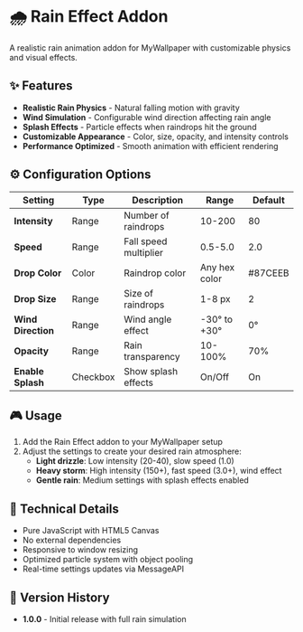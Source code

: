 # 🌧️ Rain Effect Addon

A realistic rain animation addon for MyWallpaper with customizable physics and visual effects.

## ✨ Features

- **Realistic Rain Physics** - Natural falling motion with gravity
- **Wind Simulation** - Configurable wind direction affecting rain angle  
- **Splash Effects** - Particle effects when raindrops hit the ground
- **Customizable Appearance** - Color, size, opacity, and intensity controls
- **Performance Optimized** - Smooth animation with efficient rendering

## ⚙️ Configuration Options

| Setting | Type | Description | Range | Default |
|---------|------|-------------|-------|---------|
| **Intensity** | Range | Number of raindrops | 10-200 | 80 |
| **Speed** | Range | Fall speed multiplier | 0.5-5.0 | 2.0 |
| **Drop Color** | Color | Raindrop color | Any hex color | #87CEEB |
| **Drop Size** | Range | Size of raindrops | 1-8 px | 2 |
| **Wind Direction** | Range | Wind angle effect | -30° to +30° | 0° |
| **Opacity** | Range | Rain transparency | 10-100% | 70% |
| **Enable Splash** | Checkbox | Show splash effects | On/Off | On |

## 🎮 Usage

1. Add the Rain Effect addon to your MyWallpaper setup
2. Adjust the settings to create your desired rain atmosphere:
   - **Light drizzle**: Low intensity (20-40), slow speed (1.0)
   - **Heavy storm**: High intensity (150+), fast speed (3.0+), wind effect
   - **Gentle rain**: Medium settings with splash effects enabled

## 🔧 Technical Details

- Pure JavaScript with HTML5 Canvas
- No external dependencies
- Responsive to window resizing
- Optimized particle system with object pooling
- Real-time settings updates via MessageAPI

## 📝 Version History

- **1.0.0** - Initial release with full rain simulation